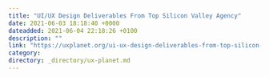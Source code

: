 ```yaml
---
title: "UI/UX Design Deliverables From Top Silicon Valley Agency"
date: 2021-06-03 18:18:40 +0000
dateadded: 2021-06-04 22:18:26 +0100
description: ""
link: "https://uxplanet.org/ui-ux-design-deliverables-from-top-silicon-valley-agency-525f63aabaf1?source=rss----819cc2aaeee0---4"
category:
directory: _directory/ux-planet.md
---
```

